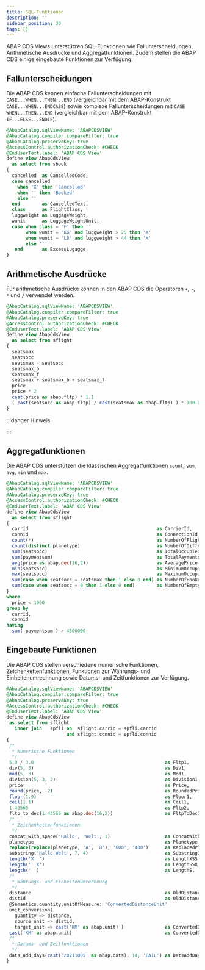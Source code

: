 ```yaml
---
title: SQL-Funktionen
description: ''
sidebar_position: 30
tags: []
---
```


ABAP CDS Views unterstützen SQL-Funktionen wie Fallunterscheidungen, Arithmetische Ausdrücke und Aggregatfunktionen. Zudem stellen die ABAP CDS einige eingebaute Funktionen zur Verfügung.

## Fallunterscheidungen
Die ABAP CDS kennen einfache Fallunterscheidungen mit `CASE...WHEN...THEN...END` (vergleichbar mit dem ABAP-Konstrukt `CASE...WHEN...ENDCASE`) sowie komplexe Fallunterscheidungen mit `CASE WHEN...THEN...END` (vergleichbar mit dem ABAP-Konstrukt `IF...ELSE...ENDIF`).

```sql
@AbapCatalog.sqlViewName: 'ABAPCDSVIEW'
@AbapCatalog.compiler.compareFilter: true
@AbapCatalog.preserveKey: true
@AccessControl.authorizationCheck: #CHECK
@EndUserText.label: 'ABAP CDS View'
define view AbapCdsView
  as select from sbook
{
  cancelled  as CancelledCode,
  case cancelled
    when 'X' then 'Cancelled'
    when '' then 'Booked'
    else ''
  end        as CancelledText,
  class      as FlightClass,
  luggweight as LuggageWeight,
  wunit      as LuggageWeightUnit,
  case when class = 'F' then ''
       when wunit = 'KG' and luggweight > 25 then 'X'
       when wunit = 'LB' and luggweight > 44 then 'X'
       else ''
   end       as ExcessLugagge
}
```

## Arithmetische Ausdrücke
Für arithmetische Ausdrücke können in den ABAP CDS die Operatoren `+`, `-`, `*` und `/` verwendet werden.

```sql
@AbapCatalog.sqlViewName: 'ABAPCDSVIEW'
@AbapCatalog.compiler.compareFilter: true
@AbapCatalog.preserveKey: true
@AccessControl.authorizationCheck: #CHECK
@EndUserText.label: 'ABAP CDS View'
define view AbapCdsView
  as select from sflight
{
  seatsmax                                                              as MaxSeatsEconomy,
  seatsocc                                                              as OccupiedSeatsEconomy,
  seatsmax - seatsocc                                                   as FreeSeatsEconomy,
  seatsmax_b                                                            as MaxSeatsBusiness,
  seatsmax_f                                                            as MaxSeatsFirst,
  seatsmax + seatsmax_b + seatsmax_f                                    as MaxSeatsTotal,
  price                                                                 as OldPrice,
  price * 2                                                             as DoublePrice,
  cast(price as abap.fltp) * 1.1                                        as NewPrice,
  ( cast(seatsocc as abap.fltp) / cast(seatsmax as abap.fltp) ) * 100.0 as OccupancyRate,
}
```

:::danger Hinweis

:::

## Aggregatfunktionen
Die ABAP CDS unterstützen die klassischen Aggregatfunktionen `count`, `sum`, `avg`, `min` und `max`.

```sql
@AbapCatalog.sqlViewName: 'ABAPCDSVIEW'
@AbapCatalog.compiler.compareFilter: true
@AbapCatalog.preserveKey: true
@AccessControl.authorizationCheck: #CHECK
@EndUserText.label: 'ABAP CDS View'
define view AbapCdsView
  as select from sflight
{
  carrid                                               as CarrierId,
  connid                                               as ConnectionId,
  count(*)                                             as NumberOfFlights,
  count(distinct planetype)                            as NumberOfDifferentPlanetypes,
  sum(seatsocc)                                        as TotalOccupiedSeats,
  sum(paymentsum)                                      as TotalPaymentsum,
  avg(price as abap.dec(16,2))                         as AveragePrice,
  min(seatsocc)                                        as MinimumOccupiedSeats,
  max(seatsocc)                                        as MaximumOccupiedSeats,
  sum(case when seatsocc = seatsmax then 1 else 0 end) as NumberOfBookedUpFlights,
  sum(case when seatsocc = 0 then 1 else 0 end)        as NumberOfEmptyFlights
}
where
  price < 1000
group by
  carrid,
  connid
having
  sum( paymentsum ) > 4500000
 ```
 
 ## Eingebaute Funktionen
 Die ABAP CDS stellen verschiedene numerische Funktionen, Zeichenkettenfunktionen, Funktionen zur Währungs- und Einheitenumrechnung sowie Datums- und Zeitfunktionen zur Verfügung.
 
 ```sql
 @AbapCatalog.sqlViewName: 'ABAPCDSVIEW'
@AbapCatalog.compiler.compareFilter: true
@AbapCatalog.preserveKey: true
@AccessControl.authorizationCheck: #CHECK
@EndUserText.label: 'ABAP CDS View'
define view AbapCdsView
  as select from sflight
    inner join   spfli on  sflight.carrid = spfli.carrid
                       and sflight.connid = spfli.connid
{
  /*
   * Numerische Funktionen
   */
  5.0 / 3.0                                                as Fltp1,
  div(5, 3)                                                as Div1,
  mod(5, 3)                                                as Mod1,
  division(5, 3, 2)                                        as Division1,
  price                                                    as Price,
  round(price, -2)                                         as RoundedPrice,
  floor(1.9)                                               as Floor1,
  ceil(1.1)                                                as Ceil1,
  1.43565                                                  as Fltp2,
  fltp_to_dec(1.43565 as abap.dec(16,2))                   as FltpToDec1,
  /*
   * Zeichenkettenfunktionen
   */
  concat_with_space('Hallo', 'Welt', 1)                    as ConcatWithSpace1,
  planetype                                                as Planetype,
  replace(replace(planetype, 'A', 'B'), '600', '400')      as ReplacedPlanetype,
  substring('Hallo Welt', 7, 4)                            as Substring1,
  length('X  ')                                            as LengthXSS,
  length('  X')                                            as LengthSSX,
  length(' ')                                              as LengthS,
  /*
   * Währungs- und Einheitenumrechnung
   */
  distance                                                 as OldDistance,
  distid                                                   as OldDistanceUnit,
  @Semantics.quantity.unitOfMeasure: 'ConvertedDistanceUnit'
  unit_conversion(
    quantity => distance,
    source_unit => distid,
    target_unit => cast('KM' as abap.unit) )               as ConvertedDistance,
  cast('KM' as abap.unit)                                  as ConvertedDistanceUnit,
  /*
   * Datums- und Zeitfunktionen
   */
  dats_add_days(cast('20211005' as abap.dats), 14, 'FAIL') as DatsAddDays
}
 ```

